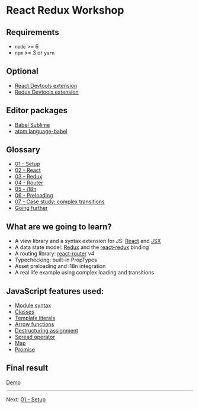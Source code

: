React Redux Workshop
====================

## Requirements
* `node` >= 6
* `npm` >= 3 or `yarn`

## Optional
* [React Devtools extension](https://github.com/facebook/react-devtools)
* [Redux Devtools extension](https://github.com/zalmoxisus/redux-devtools-extension)

## Editor packages
* [Babel Sublime](https://github.com/babel/babel-sublime)
* [atom language-babel](https://atom.io/packages/language-babel)

## Glossary
* [01 - Setup](/workshop/01-setup.md)
* [02 - React](/workshop/02-react.md)
* [03 - Redux](/workshop/03-redux.md)
* [04 - Router](/workshop/04-router.md)
* [05 - i18n](/workshop/05-i18n.md)
* [06 - Preloading](/workshop/06-preloading.md)
* [07 - Case study: complex transitions](/workshop/07-case-study-complex-transitions.md)
* [Going further](/workshop/going-further.md)

## What are we going to learn?
* A view library and a syntax extension for JS: [React](https://facebook.github.io/react/) and [JSX](https://facebook.github.io/jsx/)
* A data state model: [Redux](https://github.com/reactjs/redux/) and the [react-redux](https://github.com/reactjs/react-redux/) binding
* A routing library: [react-router](https://reacttraining.com/react-router/) v4
* Typechecking: built-in PropTypes
* Asset preloading and i18n integration
* A real life example using complex loading and transitions

## JavaScript features used:
* [Module syntax](https://developer.mozilla.org/en-US/docs/Web/JavaScript/Reference/Statements/import)
* [Classes](https://developer.mozilla.org/en-US/docs/Web/JavaScript/Reference/Classes)
* [Template literals](https://developer.mozilla.org/en/docs/Web/JavaScript/Reference/Template_literals)
* [Arrow functions](https://developer.mozilla.org/en-US/docs/Web/JavaScript/Reference/Functions/Arrow_functions)
* [Destructuring assignment](https://developer.mozilla.org/en-US/docs/Web/JavaScript/Reference/Operators/Destructuring_assignment)
* [Spread operator](https://developer.mozilla.org/en-US/docs/Web/JavaScript/Reference/Operators/Spread_operator)
* [Map](https://developer.mozilla.org/en-US/docs/Web/JavaScript/Reference/Global_Objects/Map)
* [Promise](https://developer.mozilla.org/en-US/docs/Web/JavaScript/Reference/Global_Objects/Promise)

## Final result
[Demo](https://react-redux-workshop.firebaseapp.com/)

---
Next: [01 - Setup](/workshop/01-setup.md)
